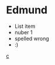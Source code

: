 # Edmund

 - List item
 - nuber 1 
 - spelled wrong 
 - :)


[c](FacelessCheetah.github.io/Oldfile.html)
